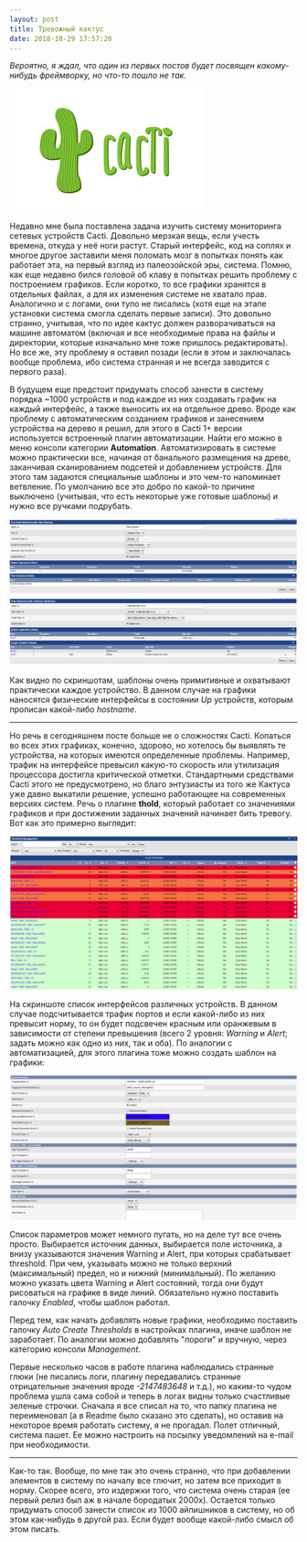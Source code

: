 ```yaml
---
layout: post
title: Тревожный кактус
date: 2018-10-29 17:57:20
---
```


*Вероятно, я ждал, что один из первых постов будет посвящен какому-нибудь фреймворку, но что-то пошло не так.*

![Cacti](/images/cacti.png)

Недавно мне была поставлена задача изучить систему мониторинга сетевых устройств Cacti. Довольно мерзкая вещь, если учесть времена, откуда у неё ноги растут. Старый интерфейс, код на соплях и многое другое заставили меня поломать мозг в попытках понять как работает эта, на первый взгляд из палеозойской эры, система. Помню, как еще недавно бился головой об клаву в попытках решить проблему с построением графиков. Если коротко, то все графики хранятся в отдельных файлах, а для их изменения системе не хватало прав. Аналогично и с логами, они тупо не писались (хотя еще на этапе установки система смогла сделать первые записи). Это довольно странно, учитывая, что по идее кактус должен разворачиваться на машине автоматом (включая и все необходимые права на файлы и директории, которые изначально мне тоже пришлось редактировать). Но все же, эту проблему я оставил позади (если в этом и заключалась вообще проблема, ибо система странная и не всегда заводится с первого раза).

В будущем еще предстоит придумать способ занести в систему порядка ~1000 устройств и под каждое из них создавать график на каждый интерфейс, а также выносить их на отдельное древо. Вроде как проблему с автоматическим созданием графиков и занесением устройства на дерево я решил, для этого в Cacti 1+ версии используется встроенный плагин автоматизации. Найти его можно в меню консоли категории __Automation__. Автоматизировать в системе можно практически все, начиная от банального размещения на древе, заканчивая сканированием подсетей и добавлением устройств. Для этого там задаются специальные шаблоны и это чем-то напоминает ветвление. По умолчанию все это добро по какой-то причине выключено (учитывая, что есть некоторые уже готовые шаблоны) и нужно все ручками подрубать.

![Шаблон устройства](/images/cacti_thresholds/1.png)
![Шаблон графиков](/images/cacti_thresholds/2.png)

Как видно по скриншотам, шаблоны очень примитивные и охватывают практически каждое устройство. В данном случае на графики наносятся физические интерфейсы в состоянии *Up* устройств, которым прописан какой-либо *hostname*.

___

Но речь в сегодняшнем посте больше не о сложностях Cacti. Копаться во всех этих графиках, конечно, здорово, но хотелось бы выявлять те устройства, на которых имеются определенные проблемы. Например, трафик на интерфейсе превысил какую-то скорость или утилизация процессора достигла критической отметки. Стандартными средствами Cacti этого не предусмотрено, но благо энтузиасты из того же Кактуса уже давно выкатили решение, успешно работающее на современных версиях систем. Речь о плагине __thold__, который работает со значениями графиков и при достижении заданных значений начинает бить тревогу. Вот как это примерно выглядит:

![Список thresholds](/images/cacti_thresholds/3.png)

На скриншоте список интерфейсов различных устройств. В данном случае подсчитывается трафик портов и если какой-либо из них превысит норму, то он будет подсвечен красным или оранжевым в зависимости от степени превышения (всего 2 уровня: *Warning* и *Alert*; задать можно как одно из них, так и оба). По аналогии с автоматизацией, для этого плагина тоже можно создать шаблон на графики:

![Шаблон thresholds](/images/cacti_thresholds/4.png)

Список параметров может немного пугать, но на деле тут все очень просто. Выбирается источник данных, выбирается поле источника, а внизу указываются значения Warning и Alert, при которых срабатывает threshold. При чем, указывать можно не только верхний (максимальный) предел, но и нижний (минимальный). По желанию можно указать цвета Warning и Alert состояний, тогда они будут рисоваться на графике в виде линий. Обязательно нужно поставить галочку *Enabled*, чтобы шаблон работал.

Перед тем, как начать добавлять новые графики, необходимо поставить галочку *Auto Create Thresholds* в настройках плагина, иначе шаблон не заработает. По аналогии можно добавлять "пороги" и вручную, через категорию консоли *Management*.

Первые несколько часов в работе плагина наблюдались странные глюки (не писались логи, плагину передавались странные отрицательные значения вроде *-2147483648* и т.д.), но каким-то чудом проблема ушла сама собой и теперь в логах видны только счастливые зеленые строчки. Сначала я все списал на то, что папку плагина не переименовал (а в Readme было сказано это сделать), но оставив на некоторое время работать систему, я не прогадал. Полет отличный, система пашет. Ее можно настроить на посылку уведомлений на e-mail при необходимости.

___

Как-то так. Вообще, по мне так это очень странно, что при добавлении элементов в систему по началу все глючит, но затем все приходит в норму. Скорее всего, это издержки того, что система очень старая (ее первый релиз был аж в начале бородатых 2000х). Остается только придумать способ занести список из 1000 айпишников в систему, но об этом как-нибудь в другой раз. Если будет вообще какой-либо смысл об этом писать.
